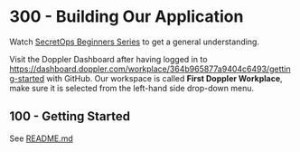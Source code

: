 # 300 - Building Our Application

Watch [SecretOps Beginners Series](https://docs.doppler.com/docs/secretops-beginners-series-getting-started) to get a general understanding.

Visit the Doppler Dashboard after having logged in to https://dashboard.doppler.com/workplace/364b965877a9404c6493/getting-started with GitHub. Our workspace is called **First Doppler Workplace**, make sure it is selected from the left-hand side drop-down menu.

## 100 - Getting Started

See [README.md](./100/README.md)

